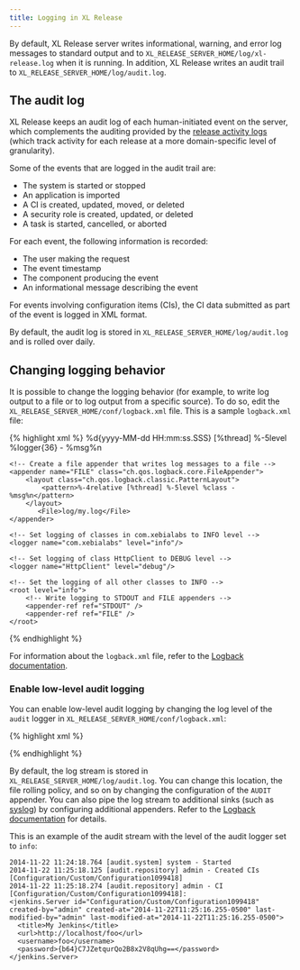 ```yaml
---
title: Logging in XL Release
---
```


By default, XL Release server writes informational, warning, and error log messages to standard output and to `XL_RELEASE_SERVER_HOME/log/xl-release.log` when it is running. In addition, XL Release writes an audit trail to `XL_RELEASE_SERVER_HOME/log/audit.log`.

## The audit log

XL Release keeps an audit log of each human-initiated event on the server, which complements the auditing provided by the [release activity logs](/xl-release/concept/release-activity-logs.html) (which track activity for each release at a more domain-specific level of granularity).

Some of the events that are logged in the audit trail are:

* The system is started or stopped
* An application is imported
* A CI is created, updated, moved, or deleted
* A security role is created, updated, or deleted
* A task is started, cancelled, or aborted

For each event, the following information is recorded:

* The user making the request
* The event timestamp
* The component producing the event
* An informational message describing the event

For events involving configuration items (CIs), the CI data submitted as part of the event is logged in XML format.

By default, the audit log is stored in `XL_RELEASE_SERVER_HOME/log/audit.log` and is rolled over daily.

## Changing logging behavior

It is possible to change the logging behavior (for example, to write log output to a file or to log output from a specific source). To do so, edit the `XL_RELEASE_SERVER_HOME/conf/logback.xml` file. This is a sample `logback.xml` file:

{% highlight xml %}
<configuration>
    <appender name="STDOUT" class="ch.qos.logback.core.ConsoleAppender">
        <!-- encoders are assigned the type
             ch.qos.logback.classic.encoder.PatternLayoutEncoder by default -->
        <encoder>
              <pattern>
                %d{yyyy-MM-dd HH:mm:ss.SSS} [%thread] %-5level %logger{36} - %msg%n
            </pattern>
        </encoder>
    </appender>

    <!-- Create a file appender that writes log messages to a file -->
    <appender name="FILE" class="ch.qos.logback.core.FileAppender">
        <layout class="ch.qos.logback.classic.PatternLayout">
            <pattern>%-4relative [%thread] %-5level %class - %msg%n</pattern>
        </layout>
           <File>log/my.log</File>
    </appender>

    <!-- Set logging of classes in com.xebialabs to INFO level -->
    <logger name="com.xebialabs" level="info"/>

    <!-- Set logging of class HttpClient to DEBUG level -->
    <logger name="HttpClient" level="debug"/>

    <!-- Set the logging of all other classes to INFO -->
    <root level="info">
        <!-- Write logging to STDOUT and FILE appenders -->
        <appender-ref ref="STDOUT" />
        <appender-ref ref="FILE" />
    </root>

</configuration>
{% endhighlight %}

For information about the `logback.xml` file, refer to the [Logback documentation](http://logback.qos.ch/manual/).

### Enable low-level audit logging

You can enable low-level audit logging by changing the log level of the `audit` logger in `XL_RELEASE_SERVER_HOME/conf/logback.xml`:

{% highlight xml %}
<!-- set to "info" to enable low-level audit logging -->
<logger name="audit" level="off" additivity="false">
    <appender-ref ref="AUDIT" />
</logger>
{% endhighlight %}

By default, the log stream is stored in `XL_RELEASE_SERVER_HOME/log/audit.log`. You can change this location, the file rolling policy, and so on by changing the configuration of the `AUDIT` appender. You can also pipe the log stream to additional sinks (such as [syslog](http://logback.qos.ch/manual/appenders.html#SyslogAppender)) by configuring additional appenders. Refer to the [Logback documentation](http://logback.qos.ch/manual/) for details.

This is an example of the audit stream with the level of the audit logger set to `info`:

	2014-11-22 11:24:18.764 [audit.system] system - Started
	2014-11-22 11:25:18.125 [audit.repository] admin - Created CIs [Configuration/Custom/Configuration1099418]
	2014-11-22 11:25:18.274 [audit.repository] admin - CI [Configuration/Custom/Configuration1099418]:
	<jenkins.Server id="Configuration/Custom/Configuration1099418" created-by="admin" created-at="2014-11-22T11:25:16.255-0500" last-modified-by="admin" last-modified-at="2014-11-22T11:25:16.255-0500">
	  <title>My Jenkins</title>
	  <url>http://localhost/foo</url>
	  <username>foo</username>
	  <password>{b64}C7JZetqurQo2B8x2V8qUhg==</password>
	</jenkins.Server>
